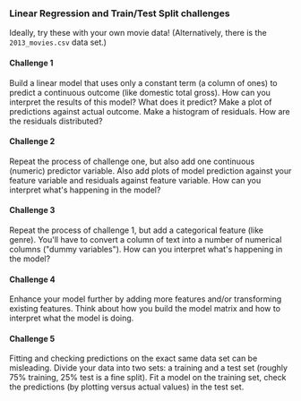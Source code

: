 ### Linear Regression and Train/Test Split challenges


Ideally, try these with your own movie data! (Alternatively, there is
the `2013_movies.csv` data set.)


#### Challenge 1

Build a linear model that uses only a constant term (a column of ones) to predict a continuous outcome (like domestic total gross). How can you interpret the results of this model? What does it predict? Make a plot of predictions against actual outcome. Make a histogram of residuals. How are the residuals distributed?


#### Challenge 2

Repeat the process of challenge one, but also add one continuous (numeric) predictor variable. Also add plots of model prediction against your feature variable and residuals against feature variable. How can you interpret what's happening in the model?


#### Challenge 3

Repeat the process of challenge 1, but add a categorical feature (like genre). You'll have to convert a column of text into a number of numerical columns ("dummy variables"). How can you interpret what's happening in the model?


#### Challenge 4

Enhance your model further by adding more features and/or transforming existing features. Think about how you build the model matrix and how to interpret what the model is doing.


#### Challenge 5

Fitting and checking predictions on the exact same data set can be
misleading. Divide your data into two sets: a training and a test set
(roughly 75% training, 25% test is a fine split). Fit a model on the
training set, check the predictions (by plotting versus actual values)
in the test set.
